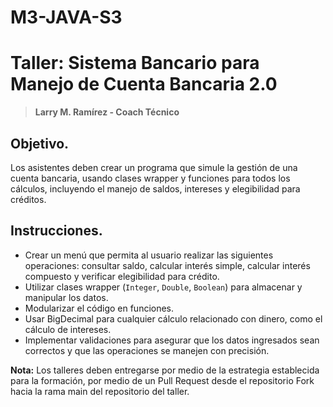 # M3-JAVA-S3

# Taller: Sistema Bancario para Manejo de Cuenta Bancaria 2.0
> **Larry M. Ramírez - Coach Técnico**
## Objetivo.
Los asistentes deben crear un programa que simule la gestión de una cuenta bancaria, usando clases wrapper y funciones para todos los cálculos, incluyendo el manejo de saldos, intereses y elegibilidad para créditos.
## Instrucciones.
-  Crear un menú que permita al usuario realizar las siguientes operaciones: consultar saldo, calcular interés simple, calcular interés compuesto y verificar elegibilidad para crédito.
- Utilizar clases wrapper (`Integer`, `Double`, `Boolean`) para almacenar y manipular los datos.
- Modularizar el código en funciones.
- Usar BigDecimal para cualquier cálculo relacionado con dinero, como el cálculo de intereses.
- Implementar validaciones para asegurar que los datos ingresados sean correctos y que las operaciones se manejen con precisión.

**Nota:** Los talleres deben entregarse por medio de la estrategia establecida para la formación, por medio de un Pull Request desde el repositorio Fork hacia la rama main del repositorio del taller. 
